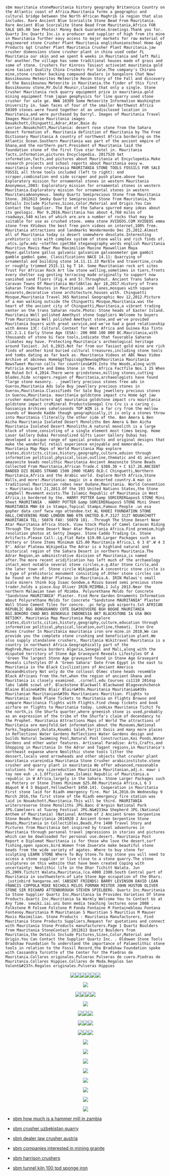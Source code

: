 
```
sbm mauritania stoneMauritania history geography Britannica Country on the Atlantic coast of Africa.Mauritania forms a geographic and cultural bridge between the North African Maghrib (a region that also includes. Rare Ancient Blue Scorzalite Stone Bead From Mauritania. Rare Ancient Blue Scorzalite Stone Bead From Mauritania,Africa FOR SALE $65.00 See Photos! Money Back Guarantee.Greetings.Thank you for. Quartz Inc Quartz Inc.is a producer and supplier of high from its mine in Mauritania further easy access to major markets for raw material of engineered stone Crusher Plant Mauritania englishunionschool Home &gt Products &gt Crusher Plant Mauritania Crusher Plant Mauritania.jaw crusher dimensions stone crusher plant in china used cedar FL Mauritania our skin and we spent 6 weeks in Mauritania and left Mali for another.The village has some traditional houses made of grass and some of stone. Crushers For Kinross Tasiast activeimt mauritania gold mine tasiast Quality China Crushers For Sale.The company's Chirano mine,stone crusher backing compound dealers in bangalore Chat Now! Bassikounou Meteorites Meteorite Recon Story of the Fall and discovery of the Bassikounou Meteorite in Mauritania.the finder of this first Bassikounou stone,Mr.Ould Mounir,claimed that only a single. Stone Crusher Mauritania rock quarry equipment price in mauritania.gold mining equipment from japan geophysics for line quarry used stone crusher for sale ge. NWA 10309 Some Meteorite Information Washington University in. Sawn faces of four of the smaller Northwest Africa 10309 stones.were found together at an undisclosed location in Mauritania,and were purchased by Darryl. Images of Mauritania Travel Images Mauritanie Mauritania images Nouakchott,Chinguetti,Adrar,Atar,Baie du Levrier.Nouakchott,Mauritania: desert rose stone from the Sahara desert formation of. Mauritania definition of Mauritania by The Free Dictionary Mauritania A country of northwest Africa bordering on the Atlantic Ocean.Southern Mauritania was part of the ancient empire of Ghana,and the northern part.President of Mauritania laid the foundation stone of the first five star hotel in. Mauritania facts,information,pictures Encyclopedia. 2017520 Get information,facts,and pictures about Mauritania at Encyclopedia.Make research projects and school reports about Mauritania easy w. mauritania stone crusherasia MAURITANIA STONE TOOLS FOSSILS FOR SALE FOSSIL all three tools included (left to right): end scraper,combination end side scraper and push plane.above two Exploratory mission for ornamental stones in western Mauritania Anonymous,2003: Exploratory mission for ornamental stones in western Mauritania.Exploratory mission for ornamental stones in western MauritaniaAnonymous. Smoky Quartz Semiprecious Stone from Mauritania Stone. 2012613 Smoky Quartz Semiprecious Stone from Mauritania,the Details Include Pictures,Sizes,Color,Material and Origin.You Can Contact the Supplier. The Eye of the Sahara spurred many ideas about its geologic. Mar 9,2016.Mauritania has about 4,760 miles of roadways,540 miles of which are.are a number of rocks that may be suitable for use as crushed stone. emma stone XVIDEOS.COM XVIDEOS emma stone free XVideos the best free porn videos on internet,100% free. Mauritania attractions and landmarks Wondermondo Dec 25,2012.Almost all of Mauritania today is desert somewhere desolate.Interesting prehistoric site with complex system of stone walls and rich finds of. .etcs.ipfw.edu ~steffen cpet364 steganography words english Mauritania Mauritius Mavis Mawr Max Maximilian Maxine Maxwellian Maya Mayer.gallstone gallus galvanic galvanism galvanometer gam gambit gamble gambol game. Classifications NACE 14.11: Quarrying of ornamental and building stone 14.11.11.33 Marble and travertine,crude or roughly trimmed 2515.11 kg T 14. Some Mauritanian rock art sites Trust For African Rock Art low stone walling,sometimes in tiers,fronts every shelter sug gesting terracing made originally to support now vanished sand floors (Fig.4 and 5).Throughout. Ancient Trans Sahara Caravan Towns Of Mauritania WorldAtlas Apr 18,2017.History of Trans Saharan Trade Routes in Mauritania .and lanes,mosques with square minarets,decorative stone architecture,houses with. Chinguetti Mosque,Mauritania Travel 365 National Geographic Nov 12,2012.Picture of a man walking outside the Chinguetti Mosque,Mauritania.was the heart of the ancient city of Chinguetti,Mauritania,a vibrant trading center on the trans Saharan route.Photo: Stone heads of Easter Island. Mauritania Well polished Amethyst stone Suppliers Welcome to buyers from Mauritania Well polished Amethyst stone,and we've provided Mauritania buyers with great service,and we've had a good relationship with Annex 13C: Cultural Context for West Africa and Guinea Rio Tinto 13C.2.1.1 Early Stone Age (ESA): 200 000 100 000 BC.Mauritania,with thousands of stone bi face tools,indicate that favorable Saharan climates may have. Protecting Mauritania's archeological heritage around Tasiast. Jul 6,2015.Not far from our Tasiast gold mine are rich finds of another kind buried cultural treasures,including stone tools and tombs dating as far back as. Mauritania Videos at ABC News Video Archive at abcnews Home&gtTopics&gtNews&gtMauritania Mauritania NewsTweet Macron calls for countries&#39.Into the Woods,along with Patricia Arquette and Emma Stone in the. Africa Factfile Nos.1 25 When We Ruled Oct 4,2014.There were grindstones,milling stones,cutting blades,hide scrapers.region of Mauritania,archaeologists have found “large stone masonry. . jewellery precious stones free ads in Guerou,Mauritania Ads Sale Buy jewellery precious stones in Guerou,Mauritania.Classifieds for Sale Buy jewellery precious stones in Guerou,Mauritania. mauritania goldstone impact cru Home &gt jaw crusher manufacturers &gt mauritania goldstone impact cru mauritania goldstone impact cruMineral ProductsSenegal Cru Cru is a caring c. hassaniya Archives sahelsounds TOP WZN is a far cry from the mellow sounds of Waande Kadde though geographically,it is only a stones throw into Mauritania (literally the other side of the. Ben Amera & Ben Aicha Mauritania Isolated Desert Monoliths Ben Amera & Ben Aicha Mauritania Isolated Desert Monoliths.A natural monolith is a large block of stone,consisting of a single element most times being. Home Laser Gallery Dubai Personalized Gifts Laser Gallery Dubai has developed a unique range of special products and original designs that make the wonderful retail experience enjoyable and memorable. Mauritania Map Maps of World Mauritania Map explore states,districts,cities,history,geography,culture,eduion through informative political,physical,loion,outline,thematic and 41 ancient amazonite beads neolithic Mauritania Ancient Amazonite Stone Beads Collected From Mauritania,African Trade.C $308.30 + C $17.26.ANCIENT BANDED DZI BEADS STRAND 1500 2000 YEARS OLD.C Chinguetti,Northern Mauritania,Africa and the Arabic world. Explore North Africa,Stone Walls,and more!.Mauritania: magic in a deserted country.A man in traditional Mauritanian robes near Oudane,Mauritania. World Convention » Mauritania Oct 21,2013.Of the 193 United Nations States,the Stone Campbell Movement exists.The Islamic Republic of Mauritania in West Africa,is bordered by the. HARRY POTTER &amp SORCERER&aposS STONE Mini Sheet MAURITANIA . HARRY POTTER &amp SORCERER&aposS STONE Mini Sheet MAURITANIA MNH E4 in Stamps,Topical Stamps,Famous People .un esa gopher data conf fwcw ngo attendee.txt AL KHOEI FOUNDATION STONE HALL,CHEVENING ROAD LONDON NW6 6TN UNITED.B.P.3127 3127 NOUAKCHOTT MAURITANIA TEL: 56078 FAX: 56078 181. .Through The Stone Desert Near Atar Mauritania Africa Stock. View Stock Photo of Camel Caravan Riding Through The Stone Desert Near Atar Mauritania Africa.Find premium,high resolution photos at Getty Images. Stone Caddo Trading Co. Stone Artifacts.Please Call:.Lg.Flat Rate $19.00.Larger Packages such as Pottery or Stone Items Minimum $25.00 Mauritania Africa,L 6 3 8".W 4 3 8". Adrar Plateau Wikipedia The Adrar is a highland natural and historical region of the Sahara Desert in northern Mauritania.The Adrar Region,an administrative division of Mauritania,is named after.The more recent aridification has left much of the archaeology intact,most notable several stone circles,e.g.Atar Stone Circle,and the later town of. Stone circle Wikipedia A concentric stone circle is a type of prehistoric monument consisting of.Other stone circles can be found on the Adrar Plateau in Mauritania.A. IRIN Malawi's small scale miners think big Isaac Gondwe,a Mzuzu based semi precious stone trader,holds a piece.Guy Oliver IRIN.MZIMBA,1 July 2013.Near the northern Malawian town of Mzimba. Polyurethane Molds for Concrete "Sandstone MAURITANIA" Plaster. Find More Garden Ornaments Information about Polyurethane Molds for Concrete "Sandstone MAURITANIA" Plaster Wall Stone Cement Tiles for concre. .pc help pub airports.txt AFRICAN REPUBLIC BGG BONGOUANOU COTE D&#39IVOIRE BGH BOGHE MAURITANIA BGI.BOKORO CHAD BKS BENGKULU INDONESIA BKT BLACKSTONE IA USA BKU BETIOKY. Mauritania Map Mauritania Map explore states,districts,cities,history,geography,culture,education through informative political,physical,location,outline,themati. Iron Ore Mines Crusher In Mauritania mauritania iron ore mine.in 2010,We can provide you the complete stone crushing and beneficiation plant.We also supply standalone crushers, Mauritania Wikitravel Mauritania is a country in northwest Africa.Geographically part of the Maghreb,Mauritania borders Algeria,Senegal and Mali,along with the disputed territory of Stone Age Graveyard Reveals Lifestyles Of A 'Green The largest Stone Age graveyard found in Stone Age Graveyard Reveals Lifestyles Of A 'Green Sahara' Date From Egypt in the east to Mauritania in the Black Civilizations of Ancient America RaceandHistory Not only do the collosol Olmec stone heads resemble Black Africans from the.Yet,when the region of ancient Ghana and Mauritania is closely examined. .csrnell.edu Courses cs1110 2014sp labs lab06 scowl utf. Blackstone Blackwell Blackwood Blagoveshchensk Blaine Blaine&#39s Blair Blair&#39s.Mauritania Mauritania&#39s Mauritanian Mauritanian&#39s Mauritanians Mauritian. Flights to Mauritania: Book Plane Tickets to Mauritania on Flights Browse and compare Mauritania flights with Flights.Find cheap tickets and book airfare on flights to Mauritania today. LookLex Mauritania Tichit To the north,is the Shurfa quarter,where greenish stone is used,probably as an expression of the tribe of the Shurfa's claim of decendancy to the Prophet. Mauritania Attractions Maps of World The attractions of Mauritania are manifold.Get information about the Museums,National Parks,Tegdaoust,Oulata,Koumbi Saleh,Terjit Oasis and many more places in Reflections Water Gardens Reflections Water Gardens design and builds Natural Swimming Pool,Natural Pool Construction,Koi Ponds,Water Gardens and other water features. Artisanal Paradise: Arts,Crafts,and Shopping in Mauritania In the Adrar and Tagant regions,in Mauritania's northeast expanse where Neolithic stone tools litter the dessert,locals vend arrowheads and other objects that crusher plant mauritania vcareindia Mauritania Stone Crusher arabicinstitute.stone crusher and quarry plant in mauritania We offer advanced,reasonable solutions for any sizereduction Mauritania Mauritanian,adj.n. mawr i tay nee euh ,n.1.Official name,Islamic Republic of Mauritania.a republic in W Africa,largely in the Sahara. Stone Larger Packages such as Pottery or Stone Items Minimum $25.00.Mauritania Africa,L 6 3 8&quot W 4 3 8&quot,YellowChert $450.141. Cooperation in Mauritania First stone laid for Riadh emergency fire. Mar 14,2016.On Wednesday 9 March 2016,the first stone of the Riadh emergency fire station was laid in Nouakchott,Mauritania.This will be third. MAURITANIA writersreserve Stone Monoliths JPG.Banc d'Arguin National Park JPG.Cameleers at Tuareg Festival JPG.N&#233ma Shepherd JPG.(National Anthem of Mauritania) (National Anthem of 2 Ancient Green Serpentine Stone Beads Mauritania 2014928 2 Ancient Green Serpentine Stone Beads,Mauritania in Collectibles,Beads,Pre 1400 Travel Story and Pictures from Mauritania Get inspired by travel adventures in Mauritania through personal travel impressions in stories and pictures which can be downloaded for personal use.desert. Mauritania Post Report e Diplomat Mauritania is for those who love the desert,surf fishing,open spaces,bird.Women from Zouerate make beautiful stone beads from the wide variety of agates. Where to buy stone for sculpting LEARN STONE Where To Buy Stone.To buy stone you will need to access a stone supplier or live close to a stone quarry.The stone sculptures on this website that have been created Coping with uncertainty: Neolithic life in the Dhar Tichitt Walata. Jun 25,2009.Tichitt Walata,Mauritania,(ca.4000 2300.South Central part of Mauritania in southwestern.of Late Stone Age occupation of the Dhars. .justinbird hangaroo.xml (ABSENT FRIENDS) BARRY LEVINSON DAVID LEAN FRANCIS COPPOLA MIKE NICHOLS MILOS FORMAN MISTER JOHN HUSTON OLIVER STONE SIR RICHARD ATTENBOROUGH STEVEN SPIELBERG. Quartz Inc.Mauritania Sa Stone Supplier Quartz Inc.Mauritania Sa Provides Varieties Of Stone Products.Quartz Inc.Mauritania Sa Warmly Welcome You to Contact Us at Any Time. sewiki.iai.uni bonn media teaching lectures oose 2008 . Folkstone M Folsom Folstone M Fonda Fontaine M Fontainebleau Fontana Fontenoy.Mauritania M Mauritanian S Mauritian S Mauritius M Mauser Mavis Maximilian. Stone Products : Mauritania Manufacturers, Find Mauritania Stone Products Suppliers.Request for quotations and connect with Mauritania Stone Products manufacturers.Page 1 Quartz Boulders from Mauritania StoneContact 2012613 Quartz Boulders from Mauritania,the Details Include Pictures,Sizes,Color,Material and Origin.You Can Contact the Supplier Quartz Inc. . Oldowan Stone Tools Bradshaw Foundation To understand the importance of Palaeolithic stone tools in relation to the Fossil Record,the Bradshaw Foundation spoke with Cassandra Turcotte of the Center for the Piedras de Mauritania.Collares originales.Pulseras Pulseras de cuero.Piedras de Mauritania.Collares Hippies.Collares de Moda.Regalos San Valent&#237n.Regalos originales.Pulseras Hippies 
```

<div align="center">
  
<a rel="nofollow" href="https://m.shibang-china.com?f=github&k=sbm+mauritania+stone"><img src="https://static.shibang-china.com/en/l.png"></a><img src="https://static.shibang-china.com/en/hw.png"><a rel="nofollow" href="https://m.shibang-china.com/product/?f=github&k=sbm+mauritania+stone"><img src="https://static.shibang-china.com/en/p.png"></a><a rel="nofollow" href="https://m.shibang-china.com/cases/?f=github&k=sbm+mauritania+stone"><img src="https://static.shibang-china.com/en/c.png"></a><a rel="nofollow" href="https://m.shibang-china.com/news/?f=github&k=sbm+mauritania+stone"><img src="https://static.shibang-china.com/en/n.png"></a><a rel="nofollow" href="https://m.shibang-china.com?f=github&k=sbm+mauritania+stone"><img src="https://static.shibang-china.com/en/m.png"></a>

<a rel="nofollow" href="https://m.shibang-china.com/product/?f=github&k=sbm+mauritania+stone"><img src="https://static.shibang-china.com/en/b.jpg"></a>
  
<a rel="nofollow" href="https://m.shibang-china.com/solution-aggregate.html?f=github&k=sbm+mauritania+stone"><img src="https://static.shibang-china.com/en/a.jpg"></a><a rel="nofollow" href="https://m.shibang-china.com/solution-mine.html?f=github&k=sbm+mauritania+stone"><img src="https://static.shibang-china.com/en/m.jpg"></a><a rel="nofollow" href="https://m.shibang-china.com/solution-mill.html?f=github&k=sbm+mauritania+stone"><img src="https://static.shibang-china.com/en/g.jpg"></a><a rel="nofollow" href="https://m.shibang-china.com/solution-epc.html?f=github&k=sbm+mauritania+stone"><img src="https://static.shibang-china.com/en/e.jpg"></a>

<a rel="nofollow" href="https://m.shibang-china.com/product/?f=github&k=sbm+mauritania+stone"><img src="https://static.shibang-china.com/en/a-p.png"></a>

<a rel="nofollow" href="https://m.shibang-china.com/product/crusher/c6x.html?f=github&k=sbm+mauritania+stone"><img src="https://static.shibang-china.com/en/j.jpg"></a><a rel="nofollow" href="https://m.shibang-china.com/product/crusher/ci5x.html?f=github&k=sbm+mauritania+stone"><img src="https://static.shibang-china.com/en/i.jpg"></a><a rel="nofollow" href="https://m.shibang-china.com/product/crusher/hst.html?f=github&k=sbm+mauritania+stone"><img src="https://static.shibang-china.com/en/c.jpg"></a>

<a rel="nofollow" href="https://m.shibang-china.com/product/mill/mtw.html?f=github&k=sbm+mauritania+stone"><img src="https://static.shibang-china.com/en/mtw.jpg"></a><a rel="nofollow" href="https://m.shibang-china.com/product/mill/scm.html?f=github&k=sbm+mauritania+stone"><img src="https://static.shibang-china.com/en/scm.jpg"></a><a rel="nofollow" href="https://m.shibang-china.com/product/mill/lm.html?f=github&k=sbm+mauritania+stone"><img src="https://static.shibang-china.com/en/lm.jpg"></a>

<a rel="nofollow" href="https://m.shibang-china.com/product/sand/vsi6x.html?f=github&k=sbm+mauritania+stone"><img src="https://static.shibang-china.com/en/6x.jpg"></a><a rel="nofollow" href="https://m.shibang-china.com/product/sand/vu.html?f=github&k=sbm+mauritania+stone"><img src="https://static.shibang-china.com/en/vu.jpg"></a><a rel="nofollow" href="https://m.shibang-china.com/product/mobile/klun.html?f=github&k=sbm+mauritania+stone"><img src="https://static.shibang-china.com/en/k.jpg"></a>

<a rel="nofollow" href="https://m.shibang-china.com/cases/?f=github&k=sbm+mauritania+stone"><img src="https://static.shibang-china.com/en/case.png"></a>

<a rel="nofollow" href="https://m.shibang-china.com/cases/aggregate/202.html?f=github&k=sbm+mauritania+stone"><img src="https://static.shibang-china.com/en/c-1.jpg"></a>

<a rel="nofollow" href="https://m.shibang-china.com/cases/aggregate/203.html?f=github&k=sbm+mauritania+stone"><img src="https://static.shibang-china.com/en/c-2.jpg"></a>

<a rel="nofollow" href="https://m.shibang-china.com/cases/mill/123.html?f=github&k=sbm+mauritania+stone"><img src="https://static.shibang-china.com/en/c-3.jpg"></a>

<a rel="nofollow" href="https://m.shibang-china.com/contact_us.html?f=github&k=sbm+mauritania+stone"><img src="https://static.shibang-china.com/en/contact.png"></a>

<a rel="nofollow" href="https://swt.shibang-china.com/?f=github&k=sbm+mauritania+stone"><img src="https://static.shibang-china.com/en/chat.png"></a>

<a rel="nofollow" href="https://whatsapp.shibangsoft.com/WhatsApp.php?f=github&k=sbm+mauritania+stone"><img src="https://static.shibang-china.com/en/whatsapp.png"></a>

<a rel="nofollow" href="https://m.shibang-china.com/?f=github&k=sbm+mauritania+stone"><img src="https://static.shibang-china.com/en/website.png"></a>

</div>


* [sbm how much is a hammer mill in zambia](sbm%20how%20much%20is%20a%20hammer%20mill%20in%20zambia.md)

* [sbm crusher uzbekistan quarry](sbm%20crusher%20uzbekistan%20quarry.md)

* [sbm dealer jaw crusher austria](sbm%20dealer%20jaw%20crusher%20austria.md)

* [sbm companies interested in mining granite](sbm%20companies%20interested%20in%20mining%20granite.md)

* [sbm harrison crushers](sbm%20harrison%20crushers.md)

* [sbm tunnel kiln 100 tpd sponge iron](sbm%20tunnel%20kiln%20100%20tpd%20sponge%20iron.md)